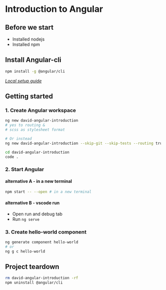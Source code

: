# Introduction to Angular

## Before we start

-   Installed nodejs
-   Installed npm

## Install Angular-cli

```sh
npm install -g @angular/cli
```

[_Local setup guide_](https://angular.io/guide/setup-local)

## Getting started

### 1. Create Angular workspace

```sh
ng new david-angular-introduction
# yes to routing &
# scss as stylesheet format

# Or instead
ng new david-angular-introduction --skip-git --skip-tests --routing true --style scss

cd david-angular-introduction
code .
```

### 2. Start Angular

#### alternative A - in a new terminal

```sh
npm start -- --open # in a new terminal
```

#### alternative B - vscode run

-   Open run and debug tab
-   Run `ng serve`

### 3. Create hello-world component

```sh
ng generate component hello-world
# or
ng g c hello-world
```

## Project teardown

```sh
rm david-angular-introduction -rf
npm uninstall @angular/cli
```
